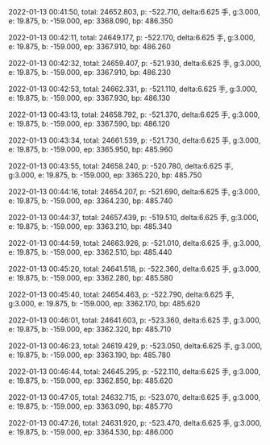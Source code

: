 2022-01-13 00:41:50, total: 24652.803, p: -522.710, delta:6.625 手, g:3.000, e: 19.875, b: -159.000, ep: 3368.090, bp: 486.350

2022-01-13 00:42:11, total: 24649.177, p: -522.170, delta:6.625 手, g:3.000, e: 19.875, b: -159.000, ep: 3367.910, bp: 486.260

2022-01-13 00:42:32, total: 24659.407, p: -521.930, delta:6.625 手, g:3.000, e: 19.875, b: -159.000, ep: 3367.910, bp: 486.230

2022-01-13 00:42:53, total: 24662.331, p: -521.110, delta:6.625 手, g:3.000, e: 19.875, b: -159.000, ep: 3367.930, bp: 486.130

2022-01-13 00:43:13, total: 24658.792, p: -521.370, delta:6.625 手, g:3.000, e: 19.875, b: -159.000, ep: 3367.590, bp: 486.120

2022-01-13 00:43:34, total: 24661.539, p: -521.730, delta:6.625 手, g:3.000, e: 19.875, b: -159.000, ep: 3365.950, bp: 485.960

2022-01-13 00:43:55, total: 24658.240, p: -520.780, delta:6.625 手, g:3.000, e: 19.875, b: -159.000, ep: 3365.220, bp: 485.750

2022-01-13 00:44:16, total: 24654.207, p: -521.690, delta:6.625 手, g:3.000, e: 19.875, b: -159.000, ep: 3364.230, bp: 485.740

2022-01-13 00:44:37, total: 24657.439, p: -519.510, delta:6.625 手, g:3.000, e: 19.875, b: -159.000, ep: 3363.210, bp: 485.340

2022-01-13 00:44:59, total: 24663.926, p: -521.010, delta:6.625 手, g:3.000, e: 19.875, b: -159.000, ep: 3362.510, bp: 485.440

2022-01-13 00:45:20, total: 24641.518, p: -522.360, delta:6.625 手, g:3.000, e: 19.875, b: -159.000, ep: 3362.280, bp: 485.580

2022-01-13 00:45:40, total: 24654.463, p: -522.790, delta:6.625 手, g:3.000, e: 19.875, b: -159.000, ep: 3362.170, bp: 485.620

2022-01-13 00:46:01, total: 24641.603, p: -523.360, delta:6.625 手, g:3.000, e: 19.875, b: -159.000, ep: 3362.320, bp: 485.710

2022-01-13 00:46:23, total: 24619.429, p: -523.050, delta:6.625 手, g:3.000, e: 19.875, b: -159.000, ep: 3363.190, bp: 485.780

2022-01-13 00:46:44, total: 24645.295, p: -522.110, delta:6.625 手, g:3.000, e: 19.875, b: -159.000, ep: 3362.850, bp: 485.620

2022-01-13 00:47:05, total: 24632.715, p: -523.070, delta:6.625 手, g:3.000, e: 19.875, b: -159.000, ep: 3363.090, bp: 485.770

2022-01-13 00:47:26, total: 24631.920, p: -523.470, delta:6.625 手, g:3.000, e: 19.875, b: -159.000, ep: 3364.530, bp: 486.000